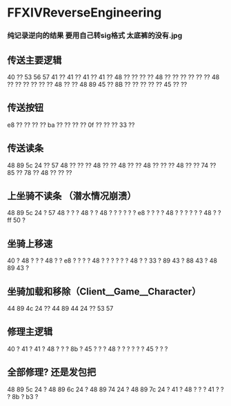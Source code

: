 # FFXIVReverseEngineering
### 纯记录逆向的结果   要用自己转sig格式  太底裤的没有.jpg 

## 传送主要逻辑
40 ?? 53 56 57 41 ?? 41 ?? 41 ?? 41 ?? 48 ?? ?? ?? ?? 48 ?? ?? ?? ?? ?? ?? 48 ?? ?? ?? ?? ?? ?? 48 ?? ?? 48 89 45 ?? 8B ?? ?? ?? ?? ?? 45 ?? ??


## 传送按钮
e8 ?? ?? ?? ?? ba ?? ?? ?? ?? 0f ?? ?? ?? 33 ??

## 传送读条
48 89 5c 24 ?? 57 48 ?? ?? ?? 48 ?? ?? 48 ?? ?? 48 ?? ?? ?? 48 ?? ?? 74 ?? 85 ?? 78 ?? 48 ?? ?? ??


## 上坐骑不读条 （潜水情况崩溃）
48 89 5c 24 ? 57 48 ? ? ? 48 ? ? 48 ? ? ? ? ? ? e8 ? ? ? ? 48 ? ? ? ? ? ? 48 ? ? ff 50 ? 

## 坐骑上移速
40 ? 48 ? ? ? 48 ? ? e8 ? ? ? ? 48 ? ? ? ? ? ? 48 ? ? 33 ? 89 43 ? 88 43 ? 48 89 43 ? 

## 坐骑加载和移除（Client__Game__Character）
44 89 4c 24 ?? 44 89 44 24 ?? 53 57


## 修理主逻辑
40 ? 41 ? 41 ? 48 ? ? ? 8b ? 45 ? ? ? 48 ? ? ? ? ? ? 45 ? ? ? 

## 全部修理? 还是发包把
48 89 5c 24 ? 48 89 6c 24 ? 48 89 74 24 ? 48 89 7c 24 ? 41 ? 48 ? ? ? 41 ? ? ? 8b ? b3 ? 
